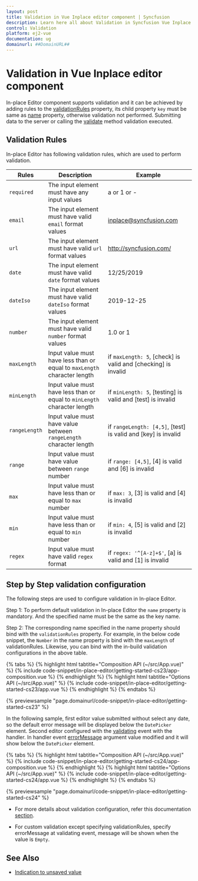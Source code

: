 ```yaml
---
layout: post
title: Validation in Vue Inplace editor component | Syncfusion
description: Learn here all about Validation in Syncfusion Vue Inplace editor component of Syncfusion Essential JS 2 and more.
control: Validation 
platform: ej2-vue
documentation: ug
domainurl: ##DomainURL##
---
```


# Validation in Vue Inplace editor component

In-place Editor component supports validation and it can be achieved by adding rules to the [validationRules](https://ej2.syncfusion.com/vue/documentation/api/inplace-editor/#validationrules) property, its child property `key` must be same as [name](https://ej2.syncfusion.com/vue/documentation/api/inplace-editor/#name) property, otherwise validation not performed. Submitting data to the server or calling the [validate](https://ej2.syncfusion.com/vue/documentation/api/inplace-editor/#validate) method validation executed.

## Validation Rules

In-place Editor has following validation rules, which are used to perform validation.

| Rules | Description | Example |
|------|------|------|
| `required` | The input element must have any input values | a or 1 or - |
| `email` | The input element must have valid `email` format values | <inplace@syncfusion.com> |
| `url` | The  input element must have valid `url` format values| <http://syncfusion.com/> |
| `date` | The  input element must have valid `date` format values | 12/25/2019 |
| `dateIso` | The  input element must have valid `dateIso` format values | 2019-12-25 |
| `number` | The  input element must have valid `number` format values | 1.0 or 1 |
| `maxLength` | Input value must have less than or equal to `maxLength` character length | if `maxLength: 5`, [check] is valid and [checking] is invalid |
| `minLength` | Input value must have less than or equal to `minLength` character length | if `minLength: 5`, [testing] is valid and [test] is invalid |
| `rangeLength` | Input value must have value between `rangeLength` character length | if `rangeLength: [4,5]`, [test] is valid and [key] is invalid
| `range` | Input value must have value between `range` number | if `range: [4,5]`, [4] is valid and [6] is invalid |
| `max` | Input value must have less than or equal to `max` number | if `max: 3`, [3] is valid and [4] is invalid |
| `min` | Input value must have less than or equal to `min` number | if `min: 4`, [5] is valid and [2] is invalid |
| `regex` | Input value must have valid `regex` format | if `regex: '^[A-z]+$'`, [a] is valid and [1] is invalid |

## Step by Step validation configuration

The following steps are used to configure validation in In-place Editor.

Step 1: To perform default validation in In-place Editor the `name` property is mandatory. And the specified name must be the same as the key name.

Step 2:  The corresponding name specified in the name property should bind with the `validationRules` property. For example, in the below code snippet, the `Number`  in the name property is bind with the `maxLength`  of validationRules.  Likewise, you can bind with the in-build validation configurations in the above table.

{% tabs %}
{% highlight html tabtitle="Composition API (~/src/App.vue)" %}
{% include code-snippet/in-place-editor/getting-started-cs23/app-composition.vue %}
{% endhighlight %}
{% highlight html tabtitle="Options API (~/src/App.vue)" %}
{% include code-snippet/in-place-editor/getting-started-cs23/app.vue %}
{% endhighlight %}
{% endtabs %}
        
{% previewsample "page.domainurl/code-snippet/in-place-editor/getting-started-cs23" %}

In the following sample, first editor value submitted without select any date, so the default error message will be displayed below the `DatePicker` element. Second editor configured with the [validating](https://ej2.syncfusion.com/vue/documentation/api/inplace-editor/#validating) event with the handler. In handler event [errorMessage](https://ej2.syncfusion.com/vue/documentation/api/inplace-editor/validateEventArgs/#errormessage) argument value modified and it will show below the `DatePicker` element.

{% tabs %}
{% highlight html tabtitle="Composition API (~/src/App.vue)" %}
{% include code-snippet/in-place-editor/getting-started-cs24/app-composition.vue %}
{% endhighlight %}
{% highlight html tabtitle="Options API (~/src/App.vue)" %}
{% include code-snippet/in-place-editor/getting-started-cs24/app.vue %}
{% endhighlight %}
{% endtabs %}
        
{% previewsample "page.domainurl/code-snippet/in-place-editor/getting-started-cs24" %}

* For more details about validation configuration, refer this documentation [section](https://ej2.syncfusion.com/documentation/api/form-validator/).

* For custom validation except specifying validationRules, specify errorMessage at validating event, message will be shown when the value is `Empty`.

## See Also

* [Indication to unsaved value](./how-to/custom-indication)